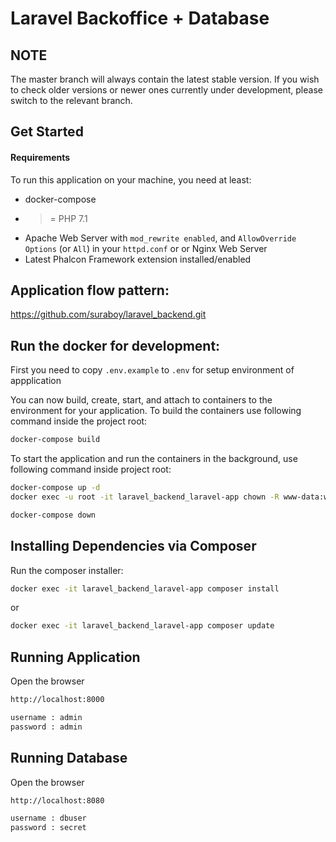 Laravel Backoffice + Database
======

NOTE
----
The master branch will always contain the latest stable version. If you wish to check older versions or newer ones currently under development, please switch to the relevant branch.

Get Started
-----------

#### Requirements

To run this application on your machine, you need at least:

* docker-compose
* >= PHP 7.1
* Apache Web Server with `mod_rewrite enabled`, and `AllowOverride Options` (or `All`) in your `httpd.conf` or or Nginx Web Server
* Latest Phalcon Framework extension installed/enabled


Application flow pattern:
---------------------
https://github.com/suraboy/laravel_backend.git

Run the docker for development:
---------------------
First you need to copy `.env.example` to `.env` for setup environment of appplication

You can now build, create, start, and attach to containers to the environment for your application. To build the containers use following command inside the project root:

```bash
docker-compose build
```

To start the application and run the containers in the background, use following command inside project root:

```bash
docker-compose up -d
docker exec -u root -it laravel_backend_laravel-app chown -R www-data:www-data /var/www/html
```
```bash
docker-compose down
```

Installing Dependencies via Composer
------------------------------------
Run the composer installer:

```bash
docker exec -it laravel_backend_laravel-app composer install
```
or
```bash
docker exec -it laravel_backend_laravel-app composer update
```

Running Application
------------------------------------
Open the browser
```bash
http://localhost:8000
```
```bash
username : admin 
password : admin
```

Running Database
------------------------------------
Open the browser
```bash
http://localhost:8080
```
```bash
username : dbuser 
password : secret
```

